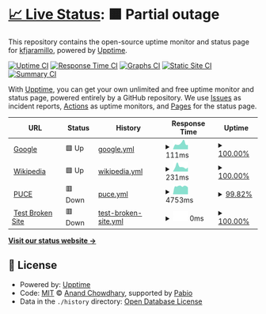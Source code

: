 # [📈 Live Status](https://kfjaramillo.github.io/Monitoreo1): <!--live status--> **🟧 Partial outage**

This repository contains the open-source uptime monitor and status page for [kfjaramillo](https://kfjaramillo.github.io/Monitoreo1), powered by [Upptime](https://github.com/upptime/upptime).

[![Uptime CI](https://github.com/kfjaramillo/Monitoreo1/workflows/Uptime%20CI/badge.svg)](https://github.com/kfjaramillo/Monitoreo1/actions?query=workflow%3A%22Uptime+CI%22)
[![Response Time CI](https://github.com/kfjaramillo/Monitoreo1/workflows/Response%20Time%20CI/badge.svg)](https://github.com/kfjaramillo/Monitoreo1/actions?query=workflow%3A%22Response+Time+CI%22)
[![Graphs CI](https://github.com/kfjaramillo/Monitoreo1/workflows/Graphs%20CI/badge.svg)](https://github.com/kfjaramillo/Monitoreo1/actions?query=workflow%3A%22Graphs+CI%22)
[![Static Site CI](https://github.com/kfjaramillo/Monitoreo1/workflows/Static%20Site%20CI/badge.svg)](https://github.com/kfjaramillo/Monitoreo1/actions?query=workflow%3A%22Static+Site+CI%22)
[![Summary CI](https://github.com/kfjaramillo/Monitoreo1/workflows/Summary%20CI/badge.svg)](https://github.com/kfjaramillo/Monitoreo1/actions?query=workflow%3A%22Summary+CI%22)

With [Upptime](https://upptime.js.org), you can get your own unlimited and free uptime monitor and status page, powered entirely by a GitHub repository. We use [Issues](https://github.com/kfjaramillo/Monitoreo1/issues) as incident reports, [Actions](https://github.com/kfjaramillo/Monitoreo1/actions) as uptime monitors, and [Pages](https://kfjaramillo.github.io/Monitoreo1) for the status page.

<!--start: status pages-->
<!-- This summary is generated by Upptime (https://github.com/upptime/upptime) -->
<!-- Do not edit this manually, your changes will be overwritten -->
<!-- prettier-ignore -->
| URL | Status | History | Response Time | Uptime |
| --- | ------ | ------- | ------------- | ------ |
| <img alt="" src="https://icons.duckduckgo.com/ip3/www.google.com.ico" height="13"> [Google](https://www.google.com) | 🟩 Up | [google.yml](https://github.com/kfjaramillo/Monitoreo1/commits/HEAD/history/google.yml) | <details><summary><img alt="Response time graph" src="./graphs/google/response-time-week.png" height="20"> 111ms</summary><br><a href="https://kfjaramillo.github.io/Monitoreo1/history/google"><img alt="Response time 137" src="https://img.shields.io/endpoint?url=https%3A%2F%2Fraw.githubusercontent.com%2Fkfjaramillo%2FMonitoreo1%2FHEAD%2Fapi%2Fgoogle%2Fresponse-time.json"></a><br><a href="https://kfjaramillo.github.io/Monitoreo1/history/google"><img alt="24-hour response time 84" src="https://img.shields.io/endpoint?url=https%3A%2F%2Fraw.githubusercontent.com%2Fkfjaramillo%2FMonitoreo1%2FHEAD%2Fapi%2Fgoogle%2Fresponse-time-day.json"></a><br><a href="https://kfjaramillo.github.io/Monitoreo1/history/google"><img alt="7-day response time 111" src="https://img.shields.io/endpoint?url=https%3A%2F%2Fraw.githubusercontent.com%2Fkfjaramillo%2FMonitoreo1%2FHEAD%2Fapi%2Fgoogle%2Fresponse-time-week.json"></a><br><a href="https://kfjaramillo.github.io/Monitoreo1/history/google"><img alt="30-day response time 137" src="https://img.shields.io/endpoint?url=https%3A%2F%2Fraw.githubusercontent.com%2Fkfjaramillo%2FMonitoreo1%2FHEAD%2Fapi%2Fgoogle%2Fresponse-time-month.json"></a><br><a href="https://kfjaramillo.github.io/Monitoreo1/history/google"><img alt="1-year response time 137" src="https://img.shields.io/endpoint?url=https%3A%2F%2Fraw.githubusercontent.com%2Fkfjaramillo%2FMonitoreo1%2FHEAD%2Fapi%2Fgoogle%2Fresponse-time-year.json"></a></details> | <details><summary><a href="https://kfjaramillo.github.io/Monitoreo1/history/google">100.00%</a></summary><a href="https://kfjaramillo.github.io/Monitoreo1/history/google"><img alt="All-time uptime 100.00%" src="https://img.shields.io/endpoint?url=https%3A%2F%2Fraw.githubusercontent.com%2Fkfjaramillo%2FMonitoreo1%2FHEAD%2Fapi%2Fgoogle%2Fuptime.json"></a><br><a href="https://kfjaramillo.github.io/Monitoreo1/history/google"><img alt="24-hour uptime 100.00%" src="https://img.shields.io/endpoint?url=https%3A%2F%2Fraw.githubusercontent.com%2Fkfjaramillo%2FMonitoreo1%2FHEAD%2Fapi%2Fgoogle%2Fuptime-day.json"></a><br><a href="https://kfjaramillo.github.io/Monitoreo1/history/google"><img alt="7-day uptime 100.00%" src="https://img.shields.io/endpoint?url=https%3A%2F%2Fraw.githubusercontent.com%2Fkfjaramillo%2FMonitoreo1%2FHEAD%2Fapi%2Fgoogle%2Fuptime-week.json"></a><br><a href="https://kfjaramillo.github.io/Monitoreo1/history/google"><img alt="30-day uptime 100.00%" src="https://img.shields.io/endpoint?url=https%3A%2F%2Fraw.githubusercontent.com%2Fkfjaramillo%2FMonitoreo1%2FHEAD%2Fapi%2Fgoogle%2Fuptime-month.json"></a><br><a href="https://kfjaramillo.github.io/Monitoreo1/history/google"><img alt="1-year uptime 100.00%" src="https://img.shields.io/endpoint?url=https%3A%2F%2Fraw.githubusercontent.com%2Fkfjaramillo%2FMonitoreo1%2FHEAD%2Fapi%2Fgoogle%2Fuptime-year.json"></a></details>
| <img alt="" src="https://icons.duckduckgo.com/ip3/en.wikipedia.org.ico" height="13"> [Wikipedia](https://en.wikipedia.org) | 🟩 Up | [wikipedia.yml](https://github.com/kfjaramillo/Monitoreo1/commits/HEAD/history/wikipedia.yml) | <details><summary><img alt="Response time graph" src="./graphs/wikipedia/response-time-week.png" height="20"> 231ms</summary><br><a href="https://kfjaramillo.github.io/Monitoreo1/history/wikipedia"><img alt="Response time 245" src="https://img.shields.io/endpoint?url=https%3A%2F%2Fraw.githubusercontent.com%2Fkfjaramillo%2FMonitoreo1%2FHEAD%2Fapi%2Fwikipedia%2Fresponse-time.json"></a><br><a href="https://kfjaramillo.github.io/Monitoreo1/history/wikipedia"><img alt="24-hour response time 196" src="https://img.shields.io/endpoint?url=https%3A%2F%2Fraw.githubusercontent.com%2Fkfjaramillo%2FMonitoreo1%2FHEAD%2Fapi%2Fwikipedia%2Fresponse-time-day.json"></a><br><a href="https://kfjaramillo.github.io/Monitoreo1/history/wikipedia"><img alt="7-day response time 231" src="https://img.shields.io/endpoint?url=https%3A%2F%2Fraw.githubusercontent.com%2Fkfjaramillo%2FMonitoreo1%2FHEAD%2Fapi%2Fwikipedia%2Fresponse-time-week.json"></a><br><a href="https://kfjaramillo.github.io/Monitoreo1/history/wikipedia"><img alt="30-day response time 245" src="https://img.shields.io/endpoint?url=https%3A%2F%2Fraw.githubusercontent.com%2Fkfjaramillo%2FMonitoreo1%2FHEAD%2Fapi%2Fwikipedia%2Fresponse-time-month.json"></a><br><a href="https://kfjaramillo.github.io/Monitoreo1/history/wikipedia"><img alt="1-year response time 245" src="https://img.shields.io/endpoint?url=https%3A%2F%2Fraw.githubusercontent.com%2Fkfjaramillo%2FMonitoreo1%2FHEAD%2Fapi%2Fwikipedia%2Fresponse-time-year.json"></a></details> | <details><summary><a href="https://kfjaramillo.github.io/Monitoreo1/history/wikipedia">100.00%</a></summary><a href="https://kfjaramillo.github.io/Monitoreo1/history/wikipedia"><img alt="All-time uptime 100.00%" src="https://img.shields.io/endpoint?url=https%3A%2F%2Fraw.githubusercontent.com%2Fkfjaramillo%2FMonitoreo1%2FHEAD%2Fapi%2Fwikipedia%2Fuptime.json"></a><br><a href="https://kfjaramillo.github.io/Monitoreo1/history/wikipedia"><img alt="24-hour uptime 100.00%" src="https://img.shields.io/endpoint?url=https%3A%2F%2Fraw.githubusercontent.com%2Fkfjaramillo%2FMonitoreo1%2FHEAD%2Fapi%2Fwikipedia%2Fuptime-day.json"></a><br><a href="https://kfjaramillo.github.io/Monitoreo1/history/wikipedia"><img alt="7-day uptime 100.00%" src="https://img.shields.io/endpoint?url=https%3A%2F%2Fraw.githubusercontent.com%2Fkfjaramillo%2FMonitoreo1%2FHEAD%2Fapi%2Fwikipedia%2Fuptime-week.json"></a><br><a href="https://kfjaramillo.github.io/Monitoreo1/history/wikipedia"><img alt="30-day uptime 100.00%" src="https://img.shields.io/endpoint?url=https%3A%2F%2Fraw.githubusercontent.com%2Fkfjaramillo%2FMonitoreo1%2FHEAD%2Fapi%2Fwikipedia%2Fuptime-month.json"></a><br><a href="https://kfjaramillo.github.io/Monitoreo1/history/wikipedia"><img alt="1-year uptime 100.00%" src="https://img.shields.io/endpoint?url=https%3A%2F%2Fraw.githubusercontent.com%2Fkfjaramillo%2FMonitoreo1%2FHEAD%2Fapi%2Fwikipedia%2Fuptime-year.json"></a></details>
| <img alt="" src="https://icons.duckduckgo.com/ip3/www.puce.edu.ec.ico" height="13"> [PUCE](https://www.puce.edu.ec) | 🟥 Down | [puce.yml](https://github.com/kfjaramillo/Monitoreo1/commits/HEAD/history/puce.yml) | <details><summary><img alt="Response time graph" src="./graphs/puce/response-time-week.png" height="20"> 4753ms</summary><br><a href="https://kfjaramillo.github.io/Monitoreo1/history/puce"><img alt="Response time 4644" src="https://img.shields.io/endpoint?url=https%3A%2F%2Fraw.githubusercontent.com%2Fkfjaramillo%2FMonitoreo1%2FHEAD%2Fapi%2Fpuce%2Fresponse-time.json"></a><br><a href="https://kfjaramillo.github.io/Monitoreo1/history/puce"><img alt="24-hour response time 4113" src="https://img.shields.io/endpoint?url=https%3A%2F%2Fraw.githubusercontent.com%2Fkfjaramillo%2FMonitoreo1%2FHEAD%2Fapi%2Fpuce%2Fresponse-time-day.json"></a><br><a href="https://kfjaramillo.github.io/Monitoreo1/history/puce"><img alt="7-day response time 4753" src="https://img.shields.io/endpoint?url=https%3A%2F%2Fraw.githubusercontent.com%2Fkfjaramillo%2FMonitoreo1%2FHEAD%2Fapi%2Fpuce%2Fresponse-time-week.json"></a><br><a href="https://kfjaramillo.github.io/Monitoreo1/history/puce"><img alt="30-day response time 4644" src="https://img.shields.io/endpoint?url=https%3A%2F%2Fraw.githubusercontent.com%2Fkfjaramillo%2FMonitoreo1%2FHEAD%2Fapi%2Fpuce%2Fresponse-time-month.json"></a><br><a href="https://kfjaramillo.github.io/Monitoreo1/history/puce"><img alt="1-year response time 4644" src="https://img.shields.io/endpoint?url=https%3A%2F%2Fraw.githubusercontent.com%2Fkfjaramillo%2FMonitoreo1%2FHEAD%2Fapi%2Fpuce%2Fresponse-time-year.json"></a></details> | <details><summary><a href="https://kfjaramillo.github.io/Monitoreo1/history/puce">99.82%</a></summary><a href="https://kfjaramillo.github.io/Monitoreo1/history/puce"><img alt="All-time uptime 99.79%" src="https://img.shields.io/endpoint?url=https%3A%2F%2Fraw.githubusercontent.com%2Fkfjaramillo%2FMonitoreo1%2FHEAD%2Fapi%2Fpuce%2Fuptime.json"></a><br><a href="https://kfjaramillo.github.io/Monitoreo1/history/puce"><img alt="24-hour uptime 100.00%" src="https://img.shields.io/endpoint?url=https%3A%2F%2Fraw.githubusercontent.com%2Fkfjaramillo%2FMonitoreo1%2FHEAD%2Fapi%2Fpuce%2Fuptime-day.json"></a><br><a href="https://kfjaramillo.github.io/Monitoreo1/history/puce"><img alt="7-day uptime 99.82%" src="https://img.shields.io/endpoint?url=https%3A%2F%2Fraw.githubusercontent.com%2Fkfjaramillo%2FMonitoreo1%2FHEAD%2Fapi%2Fpuce%2Fuptime-week.json"></a><br><a href="https://kfjaramillo.github.io/Monitoreo1/history/puce"><img alt="30-day uptime 99.79%" src="https://img.shields.io/endpoint?url=https%3A%2F%2Fraw.githubusercontent.com%2Fkfjaramillo%2FMonitoreo1%2FHEAD%2Fapi%2Fpuce%2Fuptime-month.json"></a><br><a href="https://kfjaramillo.github.io/Monitoreo1/history/puce"><img alt="1-year uptime 99.79%" src="https://img.shields.io/endpoint?url=https%3A%2F%2Fraw.githubusercontent.com%2Fkfjaramillo%2FMonitoreo1%2FHEAD%2Fapi%2Fpuce%2Fuptime-year.json"></a></details>
| <img alt="" src="https://icons.duckduckgo.com/ip3/estesitionoexiste.koj.co.ico" height="13"> [Test Broken Site](https://estesitionoexiste.koj.co) | 🟥 Down | [test-broken-site.yml](https://github.com/kfjaramillo/Monitoreo1/commits/HEAD/history/test-broken-site.yml) | <details><summary><img alt="Response time graph" src="./graphs/test-broken-site/response-time-week.png" height="20"> 0ms</summary><br><a href="https://kfjaramillo.github.io/Monitoreo1/history/test-broken-site"><img alt="Response time 0" src="https://img.shields.io/endpoint?url=https%3A%2F%2Fraw.githubusercontent.com%2Fkfjaramillo%2FMonitoreo1%2FHEAD%2Fapi%2Ftest-broken-site%2Fresponse-time.json"></a><br><a href="https://kfjaramillo.github.io/Monitoreo1/history/test-broken-site"><img alt="24-hour response time 0" src="https://img.shields.io/endpoint?url=https%3A%2F%2Fraw.githubusercontent.com%2Fkfjaramillo%2FMonitoreo1%2FHEAD%2Fapi%2Ftest-broken-site%2Fresponse-time-day.json"></a><br><a href="https://kfjaramillo.github.io/Monitoreo1/history/test-broken-site"><img alt="7-day response time 0" src="https://img.shields.io/endpoint?url=https%3A%2F%2Fraw.githubusercontent.com%2Fkfjaramillo%2FMonitoreo1%2FHEAD%2Fapi%2Ftest-broken-site%2Fresponse-time-week.json"></a><br><a href="https://kfjaramillo.github.io/Monitoreo1/history/test-broken-site"><img alt="30-day response time 0" src="https://img.shields.io/endpoint?url=https%3A%2F%2Fraw.githubusercontent.com%2Fkfjaramillo%2FMonitoreo1%2FHEAD%2Fapi%2Ftest-broken-site%2Fresponse-time-month.json"></a><br><a href="https://kfjaramillo.github.io/Monitoreo1/history/test-broken-site"><img alt="1-year response time 0" src="https://img.shields.io/endpoint?url=https%3A%2F%2Fraw.githubusercontent.com%2Fkfjaramillo%2FMonitoreo1%2FHEAD%2Fapi%2Ftest-broken-site%2Fresponse-time-year.json"></a></details> | <details><summary><a href="https://kfjaramillo.github.io/Monitoreo1/history/test-broken-site">100.00%</a></summary><a href="https://kfjaramillo.github.io/Monitoreo1/history/test-broken-site"><img alt="All-time uptime 100.00%" src="https://img.shields.io/endpoint?url=https%3A%2F%2Fraw.githubusercontent.com%2Fkfjaramillo%2FMonitoreo1%2FHEAD%2Fapi%2Ftest-broken-site%2Fuptime.json"></a><br><a href="https://kfjaramillo.github.io/Monitoreo1/history/test-broken-site"><img alt="24-hour uptime 100.00%" src="https://img.shields.io/endpoint?url=https%3A%2F%2Fraw.githubusercontent.com%2Fkfjaramillo%2FMonitoreo1%2FHEAD%2Fapi%2Ftest-broken-site%2Fuptime-day.json"></a><br><a href="https://kfjaramillo.github.io/Monitoreo1/history/test-broken-site"><img alt="7-day uptime 100.00%" src="https://img.shields.io/endpoint?url=https%3A%2F%2Fraw.githubusercontent.com%2Fkfjaramillo%2FMonitoreo1%2FHEAD%2Fapi%2Ftest-broken-site%2Fuptime-week.json"></a><br><a href="https://kfjaramillo.github.io/Monitoreo1/history/test-broken-site"><img alt="30-day uptime 100.00%" src="https://img.shields.io/endpoint?url=https%3A%2F%2Fraw.githubusercontent.com%2Fkfjaramillo%2FMonitoreo1%2FHEAD%2Fapi%2Ftest-broken-site%2Fuptime-month.json"></a><br><a href="https://kfjaramillo.github.io/Monitoreo1/history/test-broken-site"><img alt="1-year uptime 100.00%" src="https://img.shields.io/endpoint?url=https%3A%2F%2Fraw.githubusercontent.com%2Fkfjaramillo%2FMonitoreo1%2FHEAD%2Fapi%2Ftest-broken-site%2Fuptime-year.json"></a></details>

<!--end: status pages-->

[**Visit our status website →**](https://kfjaramillo.github.io/Monitoreo1)

## 📄 License

- Powered by: [Upptime](https://github.com/upptime/upptime)
- Code: [MIT](./LICENSE) © [Anand Chowdhary](https://anandchowdhary.com), supported by [Pabio](https://pabio.com)
- Data in the `./history` directory: [Open Database License](https://opendatacommons.org/licenses/odbl/1-0/)
